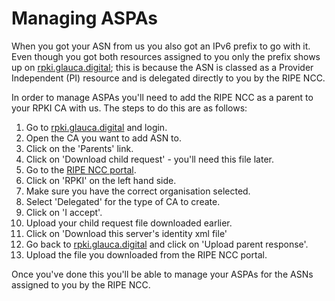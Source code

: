# Managing ASPAs

When you got your ASN from us you also got an IPv6 prefix to go with it.
Even though you got both resources assigned to you only the prefix
shows up on [rpki.glauca.digital](https://rpki.glauca.digital/); this is
because the ASN is classed as a Provider Independent (PI) resource and
is delegated directly to you by the RIPE NCC.

In order to manage ASPAs you'll need to add the RIPE NCC as a parent to 
your RPKI CA with us. The steps to do this are as follows:

1. Go to [rpki.glauca.digital](https://rpki.glauca.digital/) and login.
2. Open the CA you want to add ASN to.
3. Click on the 'Parents' link.
4. Click on 'Download child request' - you'll need this file later.
5. Go to the [RIPE NCC portal](https://my.ripe.net/).
6. Click on 'RPKI' on the left hand side.
7. Make sure you have the correct organisation selected.
8. Select 'Delegated' for the type of CA to create.
9. Click on 'I accept'.
10. Upload your child request file downloaded earlier.
11. Click on 'Download this server's identity xml file'
12. Go back to [rpki.glauca.digital](https://rpki.glauca.digital/) and click on 'Upload parent response'.
13. Upload the file you downloaded from the RIPE NCC portal.

Once you've done this you'll be able to manage your ASPAs for the ASNs assigned
to you by the RIPE NCC.